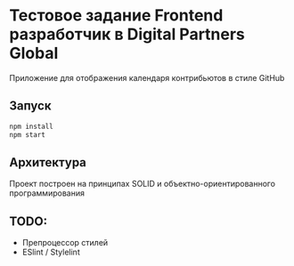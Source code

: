 # Тестовое задание Frontend разработчик в Digital Partners Global
Приложение для отображения календаря контрибьютов в стиле GitHub

## Запуск
```bash
npm install
npm start
```

## Архитектура
Проект построен на принципах SOLID и объектно-ориентированного программирования

## TODO:
- Препроцессор стилей
- ESlint / Stylelint
